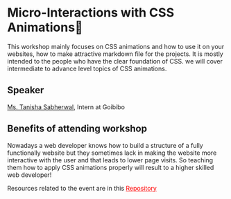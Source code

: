 # Micro-Interactions with CSS Animations💖
This workshop mainly focuses on CSS animations and how to use it on your websites, how to make attractive markdown file for the projects. It is mostly intended to the people who have the clear foundation of CSS. we will cover intermediate to advance level topics of CSS animations.

## Speaker 
[Ms. Tanisha Sabherwal](https://www.linkedin.com/in/tanishasabherwal/), Intern at Goibibo

## Benefits of attending workshop
Nowadays a web developer knows how to build a structure of a fully functionally website but they sometimes lack in making the website more interactive with the user and that leads to lower page visits. So teaching them how to apply CSS animations properly will result to a higher skilled web developer!

Resources related to the event are in this <a href="https://bit.ly/e3-repo" style="color: red">Repository</a>
<!-- [Repo](https://bit.ly/e3-repo) -->
